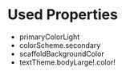 # Used Properties

* primaryColorLight
* colorScheme.secondary
* scaffoldBackgroundColor
* textTheme.bodyLarge!.color!